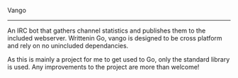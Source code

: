Vango

----------------------------------------

An IRC bot that gathers channel statistics and publishes them to the
included webserver.  Writtenin Go, vango is designed to be cross platform
and rely on no unincluded dependancies.

As this is mainly a project for me to get used to Go, only the standard
library is used.  Any improvements to the project are more than welcome!
